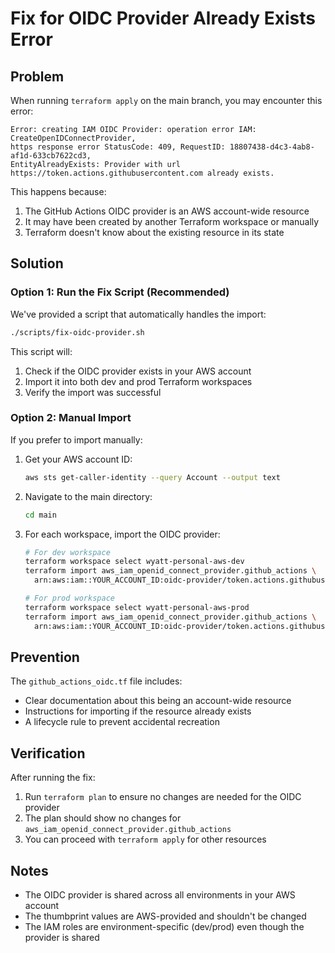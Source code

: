 # Fix for OIDC Provider Already Exists Error

## Problem

When running `terraform apply` on the main branch, you may encounter this error:

```
Error: creating IAM OIDC Provider: operation error IAM: CreateOpenIDConnectProvider,
https response error StatusCode: 409, RequestID: 18807438-d4c3-4ab8-af1d-633cb7622cd3,
EntityAlreadyExists: Provider with url https://token.actions.githubusercontent.com already exists.
```

This happens because:
1. The GitHub Actions OIDC provider is an AWS account-wide resource
2. It may have been created by another Terraform workspace or manually
3. Terraform doesn't know about the existing resource in its state

## Solution

### Option 1: Run the Fix Script (Recommended)

We've provided a script that automatically handles the import:

```bash
./scripts/fix-oidc-provider.sh
```

This script will:
1. Check if the OIDC provider exists in your AWS account
2. Import it into both dev and prod Terraform workspaces
3. Verify the import was successful

### Option 2: Manual Import

If you prefer to import manually:

1. Get your AWS account ID:
   ```bash
   aws sts get-caller-identity --query Account --output text
   ```

2. Navigate to the main directory:
   ```bash
   cd main
   ```

3. For each workspace, import the OIDC provider:
   ```bash
   # For dev workspace
   terraform workspace select wyatt-personal-aws-dev
   terraform import aws_iam_openid_connect_provider.github_actions \
     arn:aws:iam::YOUR_ACCOUNT_ID:oidc-provider/token.actions.githubusercontent.com

   # For prod workspace
   terraform workspace select wyatt-personal-aws-prod
   terraform import aws_iam_openid_connect_provider.github_actions \
     arn:aws:iam::YOUR_ACCOUNT_ID:oidc-provider/token.actions.githubusercontent.com
   ```

## Prevention

The `github_actions_oidc.tf` file includes:
- Clear documentation about this being an account-wide resource
- Instructions for importing if the resource already exists
- A lifecycle rule to prevent accidental recreation

## Verification

After running the fix:

1. Run `terraform plan` to ensure no changes are needed for the OIDC provider
2. The plan should show no changes for `aws_iam_openid_connect_provider.github_actions`
3. You can proceed with `terraform apply` for other resources

## Notes

- The OIDC provider is shared across all environments in your AWS account
- The thumbprint values are AWS-provided and shouldn't be changed
- The IAM roles are environment-specific (dev/prod) even though the provider is shared
